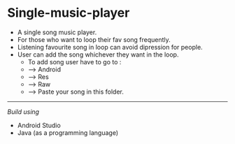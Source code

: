# Single-music-player

- A single song music player.
- For those who want to loop their fav song frequently.
- Listening favourite song in loop can avoid dipression for people.
- User can add the song whichever they want in the loop.
  - To add song user have to go to :
  - --> Android 
  - --> Res 
  - --> Raw
  - --> Paste your song in this folder.
  
<Hr/>

*Build using*
- Android Studio 
- Java (as a programming language)
